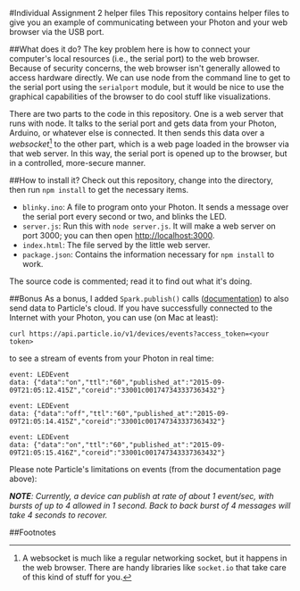 #Individual Assignment 2 helper files
This repository contains helper files to give you an example of
communicating between your Photon and your web browser via the USB
port.

##What does it do?
The key problem here is how to connect your computer's local resources
(i.e., the serial port) to the web browser. Because of security
concerns, the web browser isn't generally allowed to access hardware
directly. We can use node from the command line to get to the serial
port using the `serialport` module, but it would be nice to use the
graphical capabilities of the browser to do cool stuff like
visualizations.

There are two parts to the code in this repository. One is a web
server that runs with node. It talks to the serial port and gets data
from your Photon, Arduino, or whatever else is connected. It then
sends this data over a _websocket_[^1] to the other part, which is a web
page loaded in the browser via that web server. In this way, the
serial port is opened up to the browser, but in a controlled,
more-secure manner.

##How to install it?
Check out this repository, change into the directory, then run `npm
install` to get the necessary items.

- `blinky.ino`: A file to program onto your Photon. It sends a message
	over the serial port every second or two, and blinks the LED.
- `server.js`: Run this with `node server.js`. It will make a web
	server on port 3000; you can then open
	[http://localhost:3000](http://localhost:3000).
- `index.html`: The file served by the little web server.
- `package.json`: Contains the information necessary for `npm install`
	to work.

The source code is commented; read it to find out what it's doing.

##Bonus
As a bonus, I added `Spark.publish()` calls
([documentation](https://docs.particle.io/reference/firmware/photon/#spark-publish-))
to also send data to Particle's cloud. If you have successfully connected
to the Internet with your Photon, you can use (on Mac at least):

`curl https://api.particle.io/v1/devices/events?access_token=<your
token>`

to see a stream of events from your Photon in real time:

```
event: LEDEvent
data: {"data":"on","ttl":"60","published_at":"2015-09-09T21:05:12.415Z","coreid":"33001c001747343337363432"}

event: LEDEvent
data: {"data":"off","ttl":"60","published_at":"2015-09-09T21:05:14.415Z","coreid":"33001c001747343337363432"}

event: LEDEvent
data: {"data":"on","ttl":"60","published_at":"2015-09-09T21:05:15.416Z","coreid":"33001c001747343337363432"}
```

Please note Particle's limitations on events (from the
documentation page above):

_**NOTE**: Currently, a device can publish at rate of about 1 event/sec,
with bursts of up to 4 allowed in 1 second. Back to back burst of 4
messages will take 4 seconds to recover._

##Footnotes
[^1]: A websocket is much like a regular networking socket, but it
	happens in the web browser. There are handy libraries like `socket.io`
	that take care of this kind of stuff for you.
